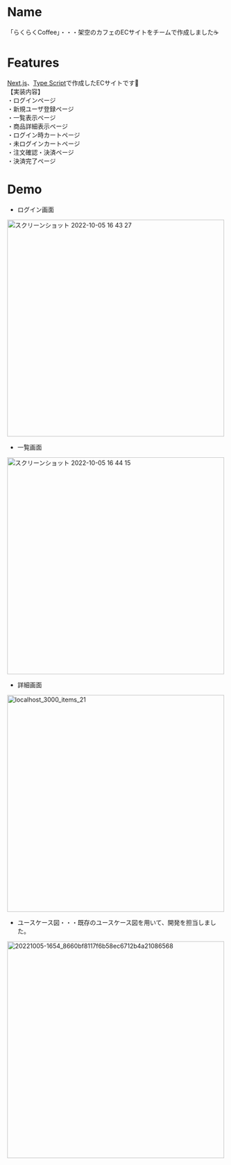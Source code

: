 # Name

「らくらくCoffee」・・・架空のカフェのECサイトをチームで作成しました☕️

# Features

[Next.js](https://nextjs.org/)、[Type Script](https://www.typescriptlang.org/)で作成したECサイトです🌟 
</br>
【実装内容】　　
</br>
・ログインページ　　</br>
・新規ユーザ登録ページ　　</br>
・一覧表示ページ　　</br>
・商品詳細表示ページ　　</br>
・ログイン時カートページ　　</br>
・未ログインカートページ　</br>
・注文確認・決済ページ　　</br>
・決済完了ページ　　</br>

# Demo

- ログイン画面
<img width="500" alt="スクリーンショット 2022-10-05 16 43 27" src="https://user-images.githubusercontent.com/110379185/194010777-682a8cfe-0faf-4022-8449-3ee1d6207f4d.png">

- 一覧画面
<img width="500" alt="スクリーンショット 2022-10-05 16 44 15" src="https://user-images.githubusercontent.com/110379185/194010670-8b63ff2a-818f-4132-a7a9-dfbbc494891c.png">

- 詳細画面

<img width='500' alt="localhost_3000_items_21" src="https://user-images.githubusercontent.com/110379185/194010496-d5acda7e-7e97-40df-adf2-c758044e809e.png">

- ユースケース図・・・既存のユースケース図を用いて、開発を担当しました。
<img width='500' alt="20221005-1654_8660bf8117f6b58ec6712b4a21086568" src="https://user-images.githubusercontent.com/110379185/194010618-dc460ddf-9d10-4fce-a354-12f94c81952f.png">










